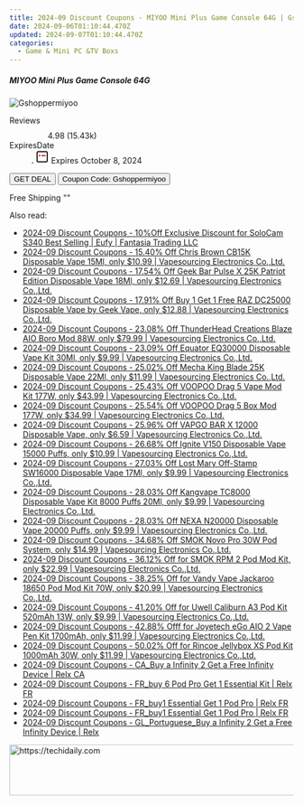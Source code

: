 ```yaml
---
title: 2024-09 Discount Coupons - MIYOO Mini Plus Game Console 64G | Gshopper
date: 2024-09-06T01:10:44.470Z
updated: 2024-09-07T01:10:44.470Z
categories:
  - Game & Mini PC &TV Boxs
---
```



<div class="max-w-4xl mx-auto grid grid-cols-1 lg:max-w-5xl lg:gap-x-20 lg:grid-cols-2">
  <div class="relative p-3 col-start-1 row-start-1 flex flex-col-reverse rounded-lg bg-gradient-to-t from-black/75 via-black/0 sm:bg-none sm:row-start-2 sm:p-0 lg:row-start-1">
    <h5 class="mt-1 text-lg font-semibold text-white sm:text-slate-900 md:text-2xl dark:sm:text-white">MIYOO Mini Plus Game Console 64G</h5>
  </div>
  
  <div class="col-start-1 col-end-3 row-start-1 grid gap-4 sm:mb-6 sm:grid-cols-4 lg:col-start-2 lg:row-span-6 lg:row-end-6 lg:mb-0 lg:gap-6">
      <img src="&quot;&quot;" onClick="javascript:window.open(decodeURIComponent('%22https%3A%2F%2Fwww.shareasale.com%2Fu.cfm%3Fd%3D1118692%26m%3D97331%26u%3D4338022%22'), '_blank');void(0);" alt="Gshoppermiyoo" class="h-60 w-full rounded-lg object-cover sm:col-span-2 sm:h-52 lg:col-span-full" loading="lazy" />
    
  </div>
  <dl class="row-start-2 mt-4 flex items-center text-xs font-medium sm:row-start-3 sm:mt-1 md:mt-2.5 lg:row-start-2">
    <dt class="sr-only">Reviews</dt>
    <dd class="flex items-center text-indigo-600 dark:text-indigo-400">
      <svg width="24" height="24" fill="none" aria-hidden="true" class="mr-1 stroke-current dark:stroke-indigo-500">
        <path d="m12 5 2 5h5l-4 4 2.103 5L12 16l-5.103 3L9 14l-4-4h5l2-5Z" stroke-width="2" stroke-linecap="round" stroke-linejoin="round" />
      </svg>
      <span>4.98 <span class="font-normal text-slate-400">(15.43k)</span></span>
    </dd>
    <dt class="sr-only">ExpiresDate</dt>
    <dd class="flex items-center">
      <svg width="2" height="2" aria-hidden="true" fill="currentColor" class="mx-3 text-slate-300">
        <circle cx="1" cy="1" r="1" />
      </svg>
      <svg width="24" height="24" viewBox="0 0 24 24" fill="none" stroke="currentColor" stroke-width="2">
        <rect x="3" y="3" width="18" height="18" rx="2" fill="#fff" />
        <path d="M6 10L18 10" stroke="red" stroke-width="2" fill="none" />
        <path d="M10 6L10 18" stroke="#fff" stroke-width="2" fill="none" />
      </svg>
      Expires October 8, 2024    </dd>
  </dl>
  <div class="col-start-1 row-start-3 mt-4 self-center sm:col-start-2 sm:row-span-2 sm:row-start-2 sm:mt-0 lg:col-start-1 lg:row-start-3 lg:row-end-4 lg:mt-6">
    <button type="button" onClick="javascript:window.open(decodeURIComponent('%22https%3A%2F%2Fwww.shareasale.com%2Fu.cfm%3Fd%3D1118692%26m%3D97331%26u%3D4338022%22'), '_blank');void(0);" class="rounded-lg bg-red-600 px-3 py-2 text-sm font-medium leading-6 text-white">GET DEAL</button>
    <button type="button" onClick="javascript:window.open(decodeURIComponent('%22https%3A%2F%2Fwww.shareasale.com%2Fu.cfm%3Fd%3D1118692%26m%3D97331%26u%3D4338022%22'), '_blank');void(0);" class="border-dashed border-2 border-indigo-600 bg-green-100 text-sm leading-6 font-medium py-2 px-3 rounded-lg">Coupon Code: Gshoppermiyoo</button>
  </div>
  <p class="col-start-1 mt-4 text-sm leading-6 sm:col-span-2 lg:col-span-1 lg:row-start-4 lg:mt-6 dark:text-slate-400">
    Free Shipping 
""  </p>
</div>
<span class="atpl-alsoreadstyle">Also read:</span>
<div><ul>
<li><a href="https://coupons.techidaily.com/coupon-1116682-share-115200-sale/"><u>2024-09 Discount Coupons - 10%Off Exclusive Discount for SoloCam S340 Best Selling | Eufy | Fantasia Trading LLC</u></a></li>
<li><a href="https://coupons.techidaily.com/coupon-1106531-share-90958-sale/"><u>2024-09 Discount Coupons - 15.40% Off Chris Brown CB15K Disposable Vape 15Ml, only $10.99 | Vapesourcing Electronics Co.,Ltd.</u></a></li>
<li><a href="https://coupons.techidaily.com/coupon-1121402-share-90958-sale/"><u>2024-09 Discount Coupons - 17.54% Off Geek Bar Pulse X 25K Patriot Edition Disposable Vape 18Ml, only $12.69 | Vapesourcing Electronics Co.,Ltd.</u></a></li>
<li><a href="https://coupons.techidaily.com/coupon-1109762-share-90958-sale/"><u>2024-09 Discount Coupons - 17.91% Off Buy 1 Get 1 Free RAZ DC25000 Disposable Vape by Geek Vape, only $12.88 | Vapesourcing Electronics Co.,Ltd.</u></a></li>
<li><a href="https://coupons.techidaily.com/coupon-1095763-share-90958-sale/"><u>2024-09 Discount Coupons - 23.08% Off ThunderHead Creations Blaze AIO Boro Mod 88W, only $79.99 | Vapesourcing Electronics Co.,Ltd.</u></a></li>
<li><a href="https://coupons.techidaily.com/coupon-1106530-share-90958-sale/"><u>2024-09 Discount Coupons - 23.09% Off Equator EQ30000 Disposable Vape Kit 30Ml, only $9.99 | Vapesourcing Electronics Co.,Ltd.</u></a></li>
<li><a href="https://coupons.techidaily.com/coupon-1121112-share-90958-sale/"><u>2024-09 Discount Coupons - 25.02% Off Mecha King Blade 25K Disposable Vape 22Ml, only $11.99 | Vapesourcing Electronics Co.,Ltd.</u></a></li>
<li><a href="https://coupons.techidaily.com/coupon-1120542-share-90958-sale/"><u>2024-09 Discount Coupons - 25.43% Off VOOPOO Drag 5 Vape Mod Kit 177W, only $43.99 | Vapesourcing Electronics Co.,Ltd.</u></a></li>
<li><a href="https://coupons.techidaily.com/coupon-1120539-share-90958-sale/"><u>2024-09 Discount Coupons - 25.54% Off VOOPOO Drag 5 Box Mod 177W, only $34.99 | Vapesourcing Electronics Co.,Ltd.</u></a></li>
<li><a href="https://coupons.techidaily.com/coupon-1103108-share-90958-sale/"><u>2024-09 Discount Coupons - 25.96% Off VAPGO BAR X 12000 Disposable Vape, only $6.59 | Vapesourcing Electronics Co.,Ltd.</u></a></li>
<li><a href="https://coupons.techidaily.com/coupon-1121401-share-90958-sale/"><u>2024-09 Discount Coupons - 26.68% Off Ignite V150 Disposable Vape 15000 Puffs, only $10.99 | Vapesourcing Electronics Co.,Ltd.</u></a></li>
<li><a href="https://coupons.techidaily.com/coupon-1121111-share-90958-sale/"><u>2024-09 Discount Coupons - 27.03% Off Lost Mary Off-Stamp SW16000 Disposable Vape 17Ml, only $9.99 | Vapesourcing Electronics Co.,Ltd.</u></a></li>
<li><a href="https://coupons.techidaily.com/coupon-1063588-share-90958-sale/"><u>2024-09 Discount Coupons - 28.03% Off Kangvape TC8000 Disposable Vape Kit 8000 Puffs 20Ml, only $9.99 | Vapesourcing Electronics Co.,Ltd.</u></a></li>
<li><a href="https://coupons.techidaily.com/coupon-1092628-share-90958-sale/"><u>2024-09 Discount Coupons - 28.03% Off NEXA N20000 Disposable Vape 20000 Puffs, only $9.99 | Vapesourcing Electronics Co.,Ltd.</u></a></li>
<li><a href="https://coupons.techidaily.com/coupon-1081664-share-90958-sale/"><u>2024-09 Discount Coupons - 34.68% Off SMOK Novo Pro 30W Pod System, only $14.99 | Vapesourcing Electronics Co.,Ltd.</u></a></li>
<li><a href="https://coupons.techidaily.com/coupon-681876-share-90958-sale/"><u>2024-09 Discount Coupons - 36.12% Off for SMOK RPM 2 Pod Mod Kit, only $22.99 | Vapesourcing Electronics Co.,Ltd.</u></a></li>
<li><a href="https://coupons.techidaily.com/coupon-1056483-share-90958-sale/"><u>2024-09 Discount Coupons - 38.25% Off for Vandy Vape Jackaroo 18650 Pod Mod Kit 70W, only $20.99 | Vapesourcing Electronics Co.,Ltd.</u></a></li>
<li><a href="https://coupons.techidaily.com/coupon-971155-share-90958-sale/"><u>2024-09 Discount Coupons - 41.20% Off for Uwell Caliburn A3 Pod Kit 520mAh 13W, only $9.99 | Vapesourcing Electronics Co.,Ltd.</u></a></li>
<li><a href="https://coupons.techidaily.com/coupon-1040487-share-90958-sale/"><u>2024-09 Discount Coupons - 42.88% Offf for Joyetech eGo AIO 2 Vape Pen Kit 1700mAh, only $11.99 | Vapesourcing Electronics Co.,Ltd.</u></a></li>
<li><a href="https://coupons.techidaily.com/coupon-983589-share-90958-sale/"><u>2024-09 Discount Coupons - 50.02% Off for Rincoe Jellybox XS Pod Kit 1000mAh 30W, only $11.99 | Vapesourcing Electronics Co.,Ltd.</u></a></li>
<li><a href="https://coupons.techidaily.com/coupon-1120561-share-92020-sale/"><u>2024-09 Discount Coupons - CA_Buy a Infinity 2 Get a Free Infinity Device | Relx CA</u></a></li>
<li><a href="https://coupons.techidaily.com/coupon-1120310-share-92020-sale/"><u>2024-09 Discount Coupons - FR_buy 6 Pod Pro Get 1 Essential Kit | Relx FR</u></a></li>
<li><a href="https://coupons.techidaily.com/coupon-1120297-share-92020-sale/"><u>2024-09 Discount Coupons - FR_buy1 Essential Get 1 Pod Pro | Relx FR</u></a></li>
<li><a href="https://coupons.techidaily.com/coupon-1120298-share-92020-sale/"><u>2024-09 Discount Coupons - FR_buy1 Essential Get 1 Pod Pro | Relx FR</u></a></li>
<li><a href="https://coupons.techidaily.com/coupon-1120729-share-92020-sale/"><u>2024-09 Discount Coupons - GL_Portuguese_Buy a Infinity 2 Get a Free Infinity Device | Relx</u></a></li>
</ul></div>

<ins class="adsbygoogle"
      style="display:block"
      data-ad-client="ca-pub-7571918770474297"
      data-ad-slot="8358498916"
      data-ad-format="auto"
      data-full-width-responsive="true"></ins>
<!-- affiliate ads begin -->
<a href="https://appsumo.8odi.net/c/5597632/2130886/7443" target="_top" id="2130886">
  <img src="//a.impactradius-go.com/display-ad/7443-2130886" border="0" alt="https://techidaily.com" width="728" height="90"/>
</a>
<img height="0" width="0" src="https://appsumo.8odi.net/i/5597632/2130886/7443" style="position:absolute;visibility:hidden;" border="0" />
<!-- affiliate ads end -->